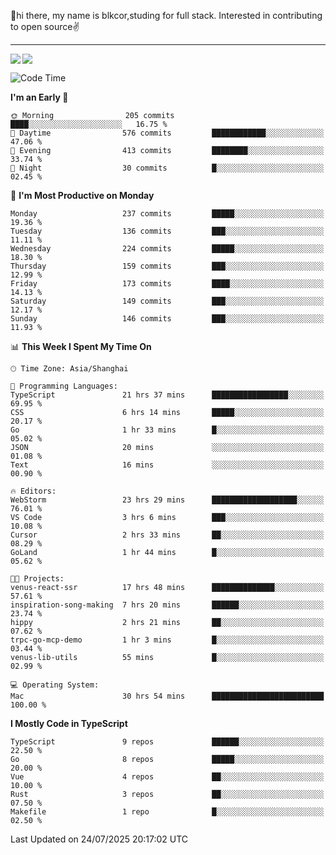 👋hi there, my name is blkcor,studing for full stack.
Interested in contributing to open source✌️

<hr/>

![](https://github-readme-stats.vercel.app/api?username=blkcor)
<a href="https://github.com/blkcor/github-readme-stats">
    <img align="left" src="https://github-readme-stats.vercel.app/api/top-langs/?username=blkcor&hide=jupyter%20notebook,shaderlab,tex,c%23&langs_count=9" />
</a>


<!--START_SECTION:waka-->
![Code Time](http://img.shields.io/badge/Code%20Time-2%2C289%20hrs%208%20mins-blue)

**I'm an Early 🐤** 

```text
🌞 Morning                205 commits         ████░░░░░░░░░░░░░░░░░░░░░   16.75 % 
🌆 Daytime                576 commits         ████████████░░░░░░░░░░░░░   47.06 % 
🌃 Evening                413 commits         ████████░░░░░░░░░░░░░░░░░   33.74 % 
🌙 Night                  30 commits          █░░░░░░░░░░░░░░░░░░░░░░░░   02.45 % 
```
📅 **I'm Most Productive on Monday** 

```text
Monday                   237 commits         █████░░░░░░░░░░░░░░░░░░░░   19.36 % 
Tuesday                  136 commits         ███░░░░░░░░░░░░░░░░░░░░░░   11.11 % 
Wednesday                224 commits         █████░░░░░░░░░░░░░░░░░░░░   18.30 % 
Thursday                 159 commits         ███░░░░░░░░░░░░░░░░░░░░░░   12.99 % 
Friday                   173 commits         ████░░░░░░░░░░░░░░░░░░░░░   14.13 % 
Saturday                 149 commits         ███░░░░░░░░░░░░░░░░░░░░░░   12.17 % 
Sunday                   146 commits         ███░░░░░░░░░░░░░░░░░░░░░░   11.93 % 
```


📊 **This Week I Spent My Time On** 

```text
🕑︎ Time Zone: Asia/Shanghai

💬 Programming Languages: 
TypeScript               21 hrs 37 mins      █████████████████░░░░░░░░   69.95 % 
CSS                      6 hrs 14 mins       █████░░░░░░░░░░░░░░░░░░░░   20.17 % 
Go                       1 hr 33 mins        █░░░░░░░░░░░░░░░░░░░░░░░░   05.02 % 
JSON                     20 mins             ░░░░░░░░░░░░░░░░░░░░░░░░░   01.08 % 
Text                     16 mins             ░░░░░░░░░░░░░░░░░░░░░░░░░   00.90 % 

🔥 Editors: 
WebStorm                 23 hrs 29 mins      ███████████████████░░░░░░   76.01 % 
VS Code                  3 hrs 6 mins        ███░░░░░░░░░░░░░░░░░░░░░░   10.08 % 
Cursor                   2 hrs 33 mins       ██░░░░░░░░░░░░░░░░░░░░░░░   08.29 % 
GoLand                   1 hr 44 mins        █░░░░░░░░░░░░░░░░░░░░░░░░   05.62 % 

🐱‍💻 Projects: 
venus-react-ssr          17 hrs 48 mins      ██████████████░░░░░░░░░░░   57.61 % 
inspiration-song-making  7 hrs 20 mins       ██████░░░░░░░░░░░░░░░░░░░   23.74 % 
hippy                    2 hrs 21 mins       ██░░░░░░░░░░░░░░░░░░░░░░░   07.62 % 
trpc-go-mcp-demo         1 hr 3 mins         █░░░░░░░░░░░░░░░░░░░░░░░░   03.44 % 
venus-lib-utils          55 mins             █░░░░░░░░░░░░░░░░░░░░░░░░   02.99 % 

💻 Operating System: 
Mac                      30 hrs 54 mins      █████████████████████████   100.00 % 
```

**I Mostly Code in TypeScript** 

```text
TypeScript               9 repos             ██████░░░░░░░░░░░░░░░░░░░   22.50 % 
Go                       8 repos             █████░░░░░░░░░░░░░░░░░░░░   20.00 % 
Vue                      4 repos             ██░░░░░░░░░░░░░░░░░░░░░░░   10.00 % 
Rust                     3 repos             ██░░░░░░░░░░░░░░░░░░░░░░░   07.50 % 
Makefile                 1 repo              █░░░░░░░░░░░░░░░░░░░░░░░░   02.50 % 
```




 Last Updated on 24/07/2025 20:17:02 UTC
<!--END_SECTION:waka-->


